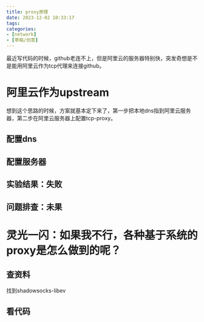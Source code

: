 ```yaml
---
title: proxy原理
date: 2023-12-02 10:33:17
tags:
categories:
- [network]
- [草稿/创意]
---
```


最近写代码的时候，github老连不上，但是阿里云的服务器特别快，突发奇想是不是能用阿里云作为tcp代理来连接github。
# 阿里云作为upstream
想到这个思路的时候，方案就基本定下来了，第一步把本地dns指到阿里云服务器，第二步在阿里云服务器上配置tcp-proxy。
## 配置dns
## 配置服务器
## 实验结果：失败
## 问题排查：未果

# 灵光一闪：如果我不行，各种基于系统的proxy是怎么做到的呢？
## 查资料
找到shadowsocks-libev
## 看代码